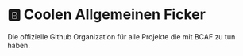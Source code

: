 # 🅱️ Coolen Allgemeinen Ficker

Die offizielle Github Organization für alle Projekte die mit BCAF zu tun haben.
